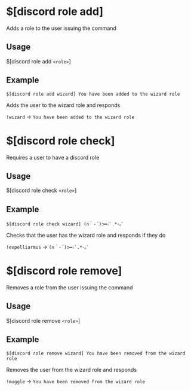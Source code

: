 # $[discord role add]
Adds a role to the user issuing the command

## Usage
$[discord role add `<role>`]

## Example
    $[discord role add wizard] You have been added to the wizard role

Adds the user to the wizard role and responds

`!wizard` -> `You have been added to the wizard role`

# $[discord role check]
Requires a user to have a discord role

## Usage
$[discord role check `<role>`]

## Example
    $[discord role check wizard] (∩｀-´)⊃━☆ﾟ.*･｡ﾟ

Checks that the user has the wizard role and responds if they do

`!expelliarmus` -> `(∩｀-´)⊃━☆ﾟ.*･｡ﾟ`

# $[discord role remove]
Removes a role from the user issuing the command

## Usage
$[discord role remove `<role>`]

## Example
    $[discord role remove wizard] You have been removed from the wizard role

Removes the user from the wizard role and responds

`!muggle` -> `You have been removed from the wizard role`
